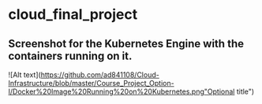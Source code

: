 # cloud_final_project
## Screenshot for the Kubernetes Engine with the containers running on it.
![Alt text](https://github.com/ad841108/Cloud-Infrastructure/blob/master/Course_Project_Option-I/Docker%20Image%20Running%20on%20Kubernetes.png"Optional title")
